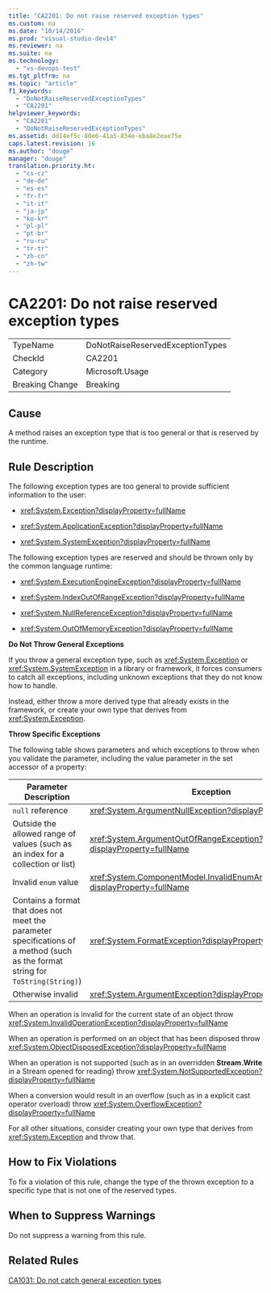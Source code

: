 ```yaml
---
title: "CA2201: Do not raise reserved exception types"
ms.custom: na
ms.date: "10/14/2016"
ms.prod: "visual-studio-dev14"
ms.reviewer: na
ms.suite: na
ms.technology: 
  - "vs-devops-test"
ms.tgt_pltfrm: na
ms.topic: "article"
f1_keywords: 
  - "DoNotRaiseReservedExceptionTypes"
  - "CA2201"
helpviewer_keywords: 
  - "CA2201"
  - "DoNotRaiseReservedExceptionTypes"
ms.assetid: dd14ef5c-80e6-41a5-834e-eba8e2eae75e
caps.latest.revision: 16
ms.author: "douge"
manager: "douge"
translation.priority.ht: 
  - "cs-cz"
  - "de-de"
  - "es-es"
  - "fr-fr"
  - "it-it"
  - "ja-jp"
  - "ko-kr"
  - "pl-pl"
  - "pt-br"
  - "ru-ru"
  - "tr-tr"
  - "zh-cn"
  - "zh-tw"
---
```

# CA2201: Do not raise reserved exception types
|||  
|-|-|  
|TypeName|DoNotRaiseReservedExceptionTypes|  
|CheckId|CA2201|  
|Category|Microsoft.Usage|  
|Breaking Change|Breaking|  
  
## Cause  
 A method raises an exception type that is too general or that is reserved by the runtime.  
  
## Rule Description  
 The following exception types are too general to provide sufficient information to the user:  
  
-   <xref:System.Exception?displayProperty=fullName>  
  
-   <xref:System.ApplicationException?displayProperty=fullName>  
  
-   <xref:System.SystemException?displayProperty=fullName>  
  
 The following exception types are reserved and should be thrown only by the common language runtime:  
  
-   <xref:System.ExecutionEngineException?displayProperty=fullName>  
  
-   <xref:System.IndexOutOfRangeException?displayProperty=fullName>  
  
-   <xref:System.NullReferenceException?displayProperty=fullName>  
  
-   <xref:System.OutOfMemoryException?displayProperty=fullName>  
  
 **Do Not Throw General Exceptions**  
  
 If you throw a general exception type, such as <xref:System.Exception> or <xref:System.SystemException> in a library or framework, it forces consumers to catch all exceptions, including unknown exceptions that they do not know how to handle.  
  
 Instead, either throw a more derived type that already exists in the framework, or create your own type that derives from <xref:System.Exception>.  
  
 **Throw Specific Exceptions**  
  
 The following table shows parameters and which exceptions to throw when you validate the parameter, including the value parameter in the set accessor of a property:  
  
|Parameter Description|Exception|  
|---------------------------|---------------|  
|`null` reference|<xref:System.ArgumentNullException?displayProperty=fullName>|  
|Outside the allowed range of values (such as an index for a collection or list)|<xref:System.ArgumentOutOfRangeException?displayProperty=fullName>|  
|Invalid `enum` value|<xref:System.ComponentModel.InvalidEnumArgumentException?displayProperty=fullName>|  
|Contains a format that does not meet the parameter specifications of a method (such as the format string for `ToString(String)`)|<xref:System.FormatException?displayProperty=fullName>|  
|Otherwise invalid|<xref:System.ArgumentException?displayProperty=fullName>|  
  
 When an operation is invalid for the current state of an object    throw <xref:System.InvalidOperationException?displayProperty=fullName>  
  
 When an operation is performed on an object that has been disposed    throw <xref:System.ObjectDisposedException?displayProperty=fullName>  
  
 When an operation is not supported (such as in an overridden **Stream.Write** in a Stream opened for reading)    throw <xref:System.NotSupportedException?displayProperty=fullName>  
  
 When a conversion would result in an overflow (such as in a explicit cast operator overload)    throw <xref:System.OverflowException?displayProperty=fullName>  
  
 For all other situations, consider creating your own type that derives from <xref:System.Exception> and throw that.  
  
## How to Fix Violations  
 To fix a violation of this rule, change the type of the thrown exception to a specific type that is not one of the reserved types.  
  
## When to Suppress Warnings  
 Do not suppress a warning from this rule.  
  
## Related Rules  
 [CA1031: Do not catch general exception types](../codequality/ca1031--do-not-catch-general-exception-types.md)